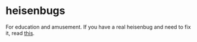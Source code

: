# heisenbugs
For education and amusement.
If you have a real heisenbug and need to fix it, read [this](https://swreflections.blogspot.com/2012/08/fixing-bugs-that-cant-be-reproduced.html). <br />
